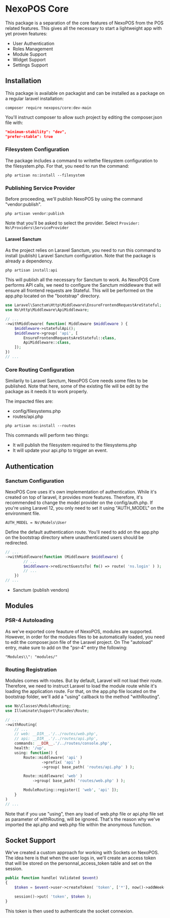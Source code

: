# NexoPOS Core
This package is a separation of the core features of NexoPOS from the POS related features. This gives all the necessary to start a lightweight app with yet proven features:

- User Authentication
- Roles Management
- Module Support
- Widget Support
- Settings Support

## Installation
This package is available on packagist and can be installed as a package on a regular laravel installation:

```composer require nexopos/core:dev-main```

You'll instruct composer to allow such project by editing the composer.json file with:

```json
"minimum-stability": "dev",
"prefer-stable": true
```

### Filesystem Configuration
The package includes a command to writethe  filesystem configuration to the filesystem.php. For that, you need to run the command:

```
php artisan ns:install --filesystem
```

### Publishing Service Provider
Before proceeding, we'll publish NexoPOS by using the command "vendor:publish".

```
php artisan vendor:publish
```
Note that you'll be asked to select the provider. Select `Provider: Ns\Providers\ServiceProvider`

#### Laravel Sanctum
As the project relies on Laravel Sanctum, you need to run this command to install (publish) Laravel Sanctum configuration.
Note that the package is already a dependency.

```
php artisan install:api
```

This will publish all the necessary for Sanctum to work. As NexoPOS Core performs API calls, we need to configure the Sanctum middleware that will ensure all frontend requests are Stateful. This will be performed on the app.php located on the "bootstrap" directory.

```php
use Laravel\Sanctum\Http\Middleware\EnsureFrontendRequestAreStateful;
use Ns\Http\Middleware\ApiMiddleware;

// ...
->withMiddleware( function( Middleware $middleware ) {
    $middleware->statefulApi();
    $middleware->group( 'api', [
        EnsureFrontendRequestsAreStateful::class,
        ApiMiddleware::class,
    ]);
})
// ...
```

### Core Routing Configuration
Similarily to Laravel Sanctum, NexoPOS Core needs some files to be published. Note that here, some of the existing file will be edit by the package as
it needs it to work properly. 

The impacted files are:

- config/filesystems.php
- routes/api.php

```
php artisan ns:install --routes
```
This commands will perform two things:

- It will publish the filesystem required to the filesystems.php
- It will update your api.php to trigger an event.

## Authentication

### Sanctum Configuration
NexoPOS Core uses it's own implementation of authentication. While it's created on top of laravel, it provides more features. Therefore, it's recommended to change the model provider on the config/auth.php. If you're using Laravel 12, you only need to set it using "AUTH_MODEL" on the environment file.

```
AUTH_MODEL = Ns\Models\User
```

Define the default authentication route. You'll need to add on the app.php on the bootstrap directory where unauthenticated users should be redirected. 

```php
// ...
->withMiddleware(function (Middleware $middleware) {
        // ...
        $middleware->redirectGuestsTo( fn() => route( 'ns.login' ) );
        // ...
    })
// ...
```

- Sanctum (publish vendors)

## Modules

### PSR-4 Autoloading

As we've exported core feauture of NexoPOS, modules are supported. However, in order for the modules files to be automatically loaded, you need to edit the composer.json file of the Laravel project. On The "autoload" entry, make sure to add on the "psr-4" entry the following:

```
"Modules\\": "modules/"
```

### Routing Registration
Modules comes with routes. But by default, Laravel will not load their route. Therefore, we need to instruct Laravel to load the module route while it's loading the application route. For that, on the app.php file located on the bootstrap folder, we'll add a "using" callback to the method "withRouting".

```php
use Ns\Classes\ModuleRouting;
use Illuminate\Support\Facades\Route;

// ...
->withRouting( 
    // ...
    // web: __DIR__.'/../routes/web.php',
    // api: __DIR__.'/../routes/api.php',
    commands: __DIR__.'/../routes/console.php',
    health: '/up',
    using: function() {
        Route::middleware( 'api' )
                ->prefix( 'api' )
                ->group( base_path( 'routes/api.php' ) );

        Route::middleware( 'web' )
            ->group( base_path( 'routes/web.php' ) );

        ModuleRouting::register([ 'web', 'api' ]);
    }
)
// ...
```

Note that if you use "using", then any load of web.php file or api.php file set as parameter of withRouting, will be ignored. That's the reason why we've imported the api.php and web.php file within the anonymous function.


## Socket Support
We've created a custom approach for working with Sockets on NexoPOS. The idea here is that when the user logs in, we'll create an access token that will be stored on the personnal_access_token table and set on the session. 

```php
public function handle( Validated $event)
{
    $token = $event->user->createToken( 'token', ['*'], now()->addWeek() )->plainTextToken;

    session()->put( 'token', $token );
}
```

This token is then used to authenticate the socket connexion.

